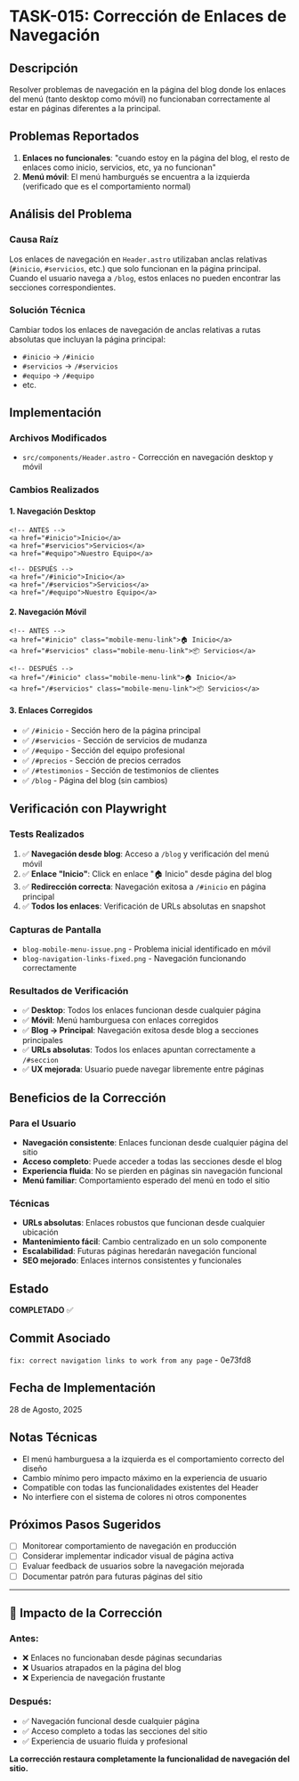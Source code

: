 # TASK-015: Corrección de Enlaces de Navegación

## Descripción

Resolver problemas de navegación en la página del blog donde los enlaces del menú (tanto desktop como móvil) no funcionaban correctamente al estar en páginas diferentes a la principal.

## Problemas Reportados

1. **Enlaces no funcionales**: "cuando estoy en la página del blog, el resto de enlaces como inicio, servicios, etc, ya no funcionan"
2. **Menú móvil**: El menú hamburgués se encuentra a la izquierda (verificado que es el comportamiento normal)

## Análisis del Problema

### Causa Raíz

Los enlaces de navegación en `Header.astro` utilizaban anclas relativas (`#inicio`, `#servicios`, etc.) que solo funcionan en la página principal. Cuando el usuario navega a `/blog`, estos enlaces no pueden encontrar las secciones correspondientes.

### Solución Técnica

Cambiar todos los enlaces de navegación de anclas relativas a rutas absolutas que incluyan la página principal:

- `#inicio` → `/#inicio`
- `#servicios` → `/#servicios`
- `#equipo` → `/#equipo`
- etc.

## Implementación

### Archivos Modificados

- `src/components/Header.astro` - Corrección en navegación desktop y móvil

### Cambios Realizados

#### 1. Navegación Desktop

```astro
<!-- ANTES -->
<a href="#inicio">Inicio</a>
<a href="#servicios">Servicios</a>
<a href="#equipo">Nuestro Equipo</a>

<!-- DESPUÉS -->
<a href="/#inicio">Inicio</a>
<a href="/#servicios">Servicios</a>
<a href="/#equipo">Nuestro Equipo</a>
```

#### 2. Navegación Móvil

```astro
<!-- ANTES -->
<a href="#inicio" class="mobile-menu-link">🏠 Inicio</a>
<a href="#servicios" class="mobile-menu-link">📦 Servicios</a>

<!-- DESPUÉS -->
<a href="/#inicio" class="mobile-menu-link">🏠 Inicio</a>
<a href="/#servicios" class="mobile-menu-link">📦 Servicios</a>
```

#### 3. Enlaces Corregidos

- ✅ `/#inicio` - Sección hero de la página principal
- ✅ `/#servicios` - Sección de servicios de mudanza
- ✅ `/#equipo` - Sección del equipo profesional
- ✅ `/#precios` - Sección de precios cerrados
- ✅ `/#testimonios` - Sección de testimonios de clientes
- ✅ `/blog` - Página del blog (sin cambios)

## Verificación con Playwright

### Tests Realizados

1. ✅ **Navegación desde blog**: Acceso a `/blog` y verificación del menú móvil
2. ✅ **Enlace "Inicio"**: Click en enlace "🏠 Inicio" desde página del blog
3. ✅ **Redirección correcta**: Navegación exitosa a `/#inicio` en página principal
4. ✅ **Todos los enlaces**: Verificación de URLs absolutas en snapshot

### Capturas de Pantalla

- `blog-mobile-menu-issue.png` - Problema inicial identificado en móvil
- `blog-navigation-links-fixed.png` - Navegación funcionando correctamente

### Resultados de Verificación

- ✅ **Desktop**: Todos los enlaces funcionan desde cualquier página
- ✅ **Móvil**: Menú hamburguesa con enlaces corregidos
- ✅ **Blog → Principal**: Navegación exitosa desde blog a secciones principales
- ✅ **URLs absolutas**: Todos los enlaces apuntan correctamente a `/#seccion`
- ✅ **UX mejorada**: Usuario puede navegar libremente entre páginas

## Beneficios de la Corrección

### Para el Usuario

- **Navegación consistente**: Enlaces funcionan desde cualquier página del sitio
- **Acceso completo**: Puede acceder a todas las secciones desde el blog
- **Experiencia fluida**: No se pierden en páginas sin navegación funcional
- **Menú familiar**: Comportamiento esperado del menú en todo el sitio

### Técnicas

- **URLs absolutas**: Enlaces robustos que funcionan desde cualquier ubicación
- **Mantenimiento fácil**: Cambio centralizado en un solo componente
- **Escalabilidad**: Futuras páginas heredarán navegación funcional
- **SEO mejorado**: Enlaces internos consistentes y funcionales

## Estado

**COMPLETADO** ✅

## Commit Asociado

`fix: correct navigation links to work from any page` - 0e73fd8

## Fecha de Implementación

28 de Agosto, 2025

## Notas Técnicas

- El menú hamburguesa a la izquierda es el comportamiento correcto del diseño
- Cambio mínimo pero impacto máximo en la experiencia de usuario
- Compatible con todas las funcionalidades existentes del Header
- No interfiere con el sistema de colores ni otros componentes

## Próximos Pasos Sugeridos

- [ ] Monitorear comportamiento de navegación en producción
- [ ] Considerar implementar indicador visual de página activa
- [ ] Evaluar feedback de usuarios sobre la navegación mejorada
- [ ] Documentar patrón para futuras páginas del sitio

---

## 🎯 Impacto de la Corrección

### Antes:

- ❌ Enlaces no funcionaban desde páginas secundarias
- ❌ Usuarios atrapados en la página del blog
- ❌ Experiencia de navegación frustante

### Después:

- ✅ Navegación funcional desde cualquier página
- ✅ Acceso completo a todas las secciones del sitio
- ✅ Experiencia de usuario fluida y profesional

**La corrección restaura completamente la funcionalidad de navegación del sitio.**
